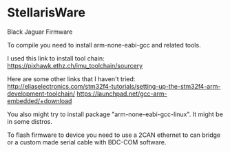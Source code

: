 StellarisWare
=============

Black Jaguar Firmware

To compile you need to install arm-none-eabi-gcc and related tools. 

I used this link to install tool chain:
https://pixhawk.ethz.ch/imu_toolchain/sourcery

Here are some other links that I haven't tried:
http://eliaselectronics.com/stm32f4-tutorials/setting-up-the-stm32f4-arm-development-toolchain/
https://launchpad.net/gcc-arm-embedded/+download

You also might try to install package "arm-none-eabi-gcc-linux".  It might be in some distros.

To flash firmware to device you need to use a 2CAN ethernet to can bridge or a custom made serial cable with BDC-COM software.
